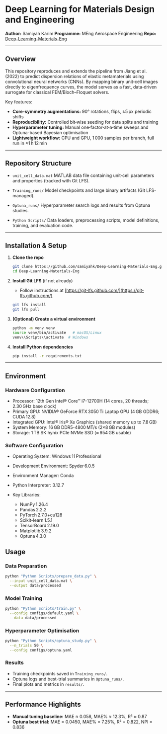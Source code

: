 # Deep Learning for Materials Design and Engineering

**Author:** Samiyah Karim
**Programme:** MEng Aerospace Engineering
**Repo:** [Deep-Learning-Materials-Eng](https://github.com/samiyahk/Deep-Learning-Materials-Eng)

---

## Overview

This repository reproduces and extends the pipeline from Jiang et al. (2022) to predict dispersion relations of elastic metamaterials using convolutional neural networks (CNNs). By mapping binary unit‑cell images directly to eigenfrequency curves, the model serves as a fast, data‑driven surrogate for classical FEM/Bloch–Floquet solvers.

Key features:

* **Core‑symmetry augmentations:** 90° rotations, flips, ±5 px periodic shifts
* **Reproducibility:** Controlled bit‑wise seeding for data splits and training
* **Hyperparameter tuning:** Manual one‑factor‑at‑a‑time sweeps and Optuna-based Bayesian optimisation
* **Lightweight workflow:** CPU and GPU, 1 000 samples per branch, full run in ≈1 h 12 min

---

## Repository Structure

* `unit_cell_data.mat`
  MATLAB data file containing unit‑cell parameters and properties (tracked with Git LFS).

* `Training_runs/`
  Model checkpoints and large binary artifacts (Git LFS-managed).

* `Optuna_runs/`
  Hyperparameter search logs and results from Optuna studies.

* `Python Scripts/`
  Data loaders, preprocessing scripts, model definitions, training, and evaluation code.
  
---

## Installation & Setup

1. **Clone the repo**

   ```bash
   git clone https://github.com/samiyahk/Deep-Learning-Materials-Eng.git
   cd Deep-Learning-Materials-Eng
   ```

2. **Install Git LFS** (if not already)

   * Follow instructions at [https://git-lfs.github.com/](https://git-lfs.github.com/)

   ```bash
   git lfs install
   git lfs pull
   ```

3. **(Optional) Create a virtual environment**

   ```bash
   python -m venv venv
   source venv/bin/activate   # macOS/Linux
   venv\\Scripts\\activate  # Windows
   ```

4. **Install Python dependencies**

   ```bash
   pip install -r requirements.txt
   ```

---

## Environment

### Hardware Configuration

* Processor: 12th Gen Intel® Core™ i7-12700H (14 cores, 20 threads; 2.30 GHz base clock)
* Primary GPU: NVIDIA® GeForce RTX 3050 Ti Laptop GPU (4 GB GDDR6; CUDA 12.8)
* Integrated GPU: Intel® Iris® Xe Graphics (shared memory up to 7.8 GB)
* System Memory: 16 GB DDR5-4800 MT/s (2×8 GB modules)
* Storage: 1 TB SK hynix PCIe NVMe SSD (≈ 954 GB usable)

### Software Configuration

* Operating System: Windows 11 Professional
* Development Environment: Spyder 6.0.5
* Environment Manager: Conda
* Python Interpreter: 3.12.7
* Key Libraries:

  * NumPy 1.26.4
  * Pandas 2.2.2
  * PyTorch 2.7.0+cu128
  * Scikit-learn 1.5.1
  * TensorBoard 2.19.0
  * Matplotlib 3.9.2
  * Optuna 4.3.0

## Usage

### Data Preparation

```bash
python "Python Scripts/prepare_data.py" \
  --input unit_cell_data.mat \
  --output data/processed
```

### Model Training

```bash
python "Python Scripts/train.py" \
  --config configs/default.yaml \
  --data data/processed
```

### Hyperparameter Optimisation

```bash
python "Python Scripts/optuna_study.py" \
  --n_trials 50 \
  --config configs/optuna.yaml
```

### Results

* Training checkpoints saved in `Training_runs/`.
* Optuna logs and best-trial summaries in `Optuna_runs/`.
* Final plots and metrics in `results/`.

---

## Performance Highlights

* **Manual tuning baseline:** MAE ≈ 0.058, MAE% ≈ 12.3%, R² ≈ 0.87
* **Optuna best trial:** MAE = 0.0450, MAE% = 7.25%, R² = 0.822, NPI = 0.836

